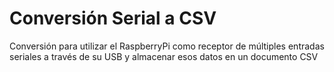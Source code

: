 # Conversión Serial a CSV
Conversión para utilizar el RaspberryPi como receptor de múltiples entradas seriales a través de su USB y almacenar esos datos en un documento CSV
